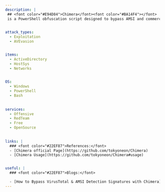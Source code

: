```yaml
---
description: |
 ## <font color="#E94D84">Chimera</font><font color="#BA14F4"></font>
 is a PowerShell obfuscation script designed to bypass AMSI and commercial antivirus solutions. Chimera is a (shiny and very hack-ish) PowerShell obfuscation script designed to bypass AMSI and antivirus solutions. It digests malicious PS1's known to trigger AV and uses string substitution and variable concatenation to evade common detection signatures.

 
attack_types:
  - Exploitation
  - AVEvasion


items:
  - ActiveDirectory
  - HostSys
  - Networks

  
OS:
  - Windows
  - PowerShell
  - Bash
  
  
services:
  - Offensive
  - RedTeam
  - Free
  - OpenSource
  
  
links: |
  ### <font color="#22EF87">References:</font>
  - [Chimera official Page](https://github.com/tokyoneon/Chimera)
  - [Chimera Usage](https://github.com/tokyoneon/Chimera#usage)


useful: |
  ### <font color="#22EF87">Blogs:</font>

  - [How to Bypass VirusTotal & AMSI Detection Signatures with Chimera](https://null-byte.wonderhowto.com/how-to/hacking-windows-10-bypass-virustotal-amsi-detection-signatures-with-chimera-0333967/)
---
```



